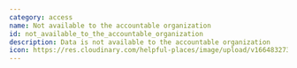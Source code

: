 ```yaml
---
category: access
name: Not available to the accountable organization
id: not_available_to_the_accountable_organization
description: Data is not available to the accountable organization
icon: https://res.cloudinary.com/helpful-places/image/upload/v1664832730/dtpr-icons/access/no_dacbdh.svg
---
```

